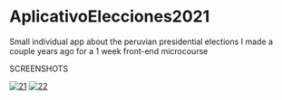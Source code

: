 # AplicativoElecciones2021
Small individual app about the peruvian presidential elections I made a couple years ago for a 1 week front-end microcourse

SCREENSHOTS

<a href="https://imgbb.com/"><img src="https://i.ibb.co/M7MmW2g/21.png" alt="21" border="0"></a>
<a href="https://imgbb.com/"><img src="https://i.ibb.co/mFBdV6S/22.png" alt="22" border="0"></a>

